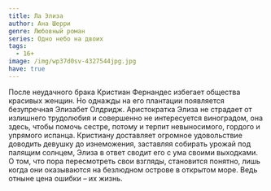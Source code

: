 ```yaml
---
title: Ла Элиза
author: Ана Шерри
genre: Любовный роман
series: Одно небо на двоих
tags:
  - 16+
image: /img/wp37d0sv-4327544jpg.jpg
have: true
---
```

После неудачного брака Кристиан Фернандес избегает общества красивых женщин. Но однажды на его плантации появляется безупречная Элизабет Олдридж. Аристократка Элиза не страдает от излишнего трудолюбия и совершенно не интересуется виноградом, она здесь, чтобы помочь сестре, потому и терпит невыносимого, гордого и упрямого испанца. Кристиану доставляет огромное удовольствие доводить девушку до изнеможения, заставляя собирать урожай под палящим солнцем, Элиза в ответ сводит его с ума своими выходками. О том, что пора пересмотреть свои взгляды, становится понятно, лишь когда они оказываются на безлюдном острове в открытом море. Ведь отныне цена ошибки – их жизнь.